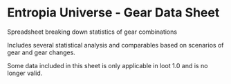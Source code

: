 # Entropia Universe - Gear Data Sheet
Spreadsheet breaking down statistics of gear combinations

Includes several statistical analysis and comparables based on scenarios of gear and gear changes.

Some data included in this sheet is only applicable in loot 1.0 and is no longer valid.
